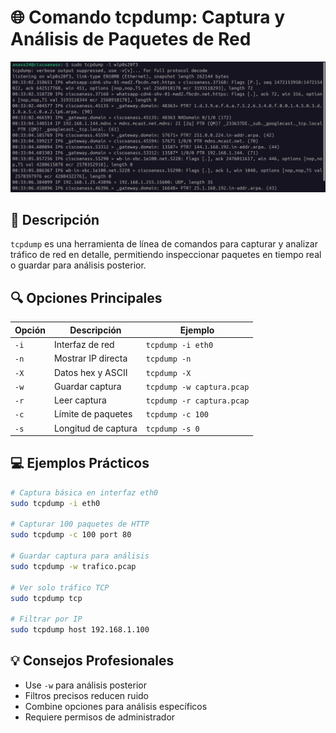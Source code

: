 # 🌐 Comando tcpdump: Captura y Análisis de Paquetes de Red
<img src="../../img/tcpdump.png"></img>

## 📝 Descripción
`tcpdump` es una herramienta de línea de comandos para capturar y analizar tráfico de red en detalle, permitiendo inspeccionar paquetes en tiempo real o guardar para análisis posterior.

## 🔍 Opciones Principales

| Opción | Descripción | Ejemplo |
|--------|-------------|---------|
| `-i` | Interfaz de red | `tcpdump -i eth0` |
| `-n` | Mostrar IP directa | `tcpdump -n` |
| `-X` | Datos hex y ASCII | `tcpdump -X` |
| `-w` | Guardar captura | `tcpdump -w captura.pcap` |
| `-r` | Leer captura | `tcpdump -r captura.pcap` |
| `-c` | Límite de paquetes | `tcpdump -c 100` |
| `-s` | Longitud de captura | `tcpdump -s 0` |

## 💻 Ejemplos Prácticos

```bash
# Captura básica en interfaz eth0
sudo tcpdump -i eth0

# Capturar 100 paquetes de HTTP
sudo tcpdump -c 100 port 80

# Guardar captura para análisis
sudo tcpdump -w trafico.pcap

# Ver solo tráfico TCP
sudo tcpdump tcp

# Filtrar por IP
sudo tcpdump host 192.168.1.100
```

## 💡 Consejos Profesionales
- Use `-w` para análisis posterior
- Filtros precisos reducen ruido
- Combine opciones para análisis específicos
- Requiere permisos de administrador

